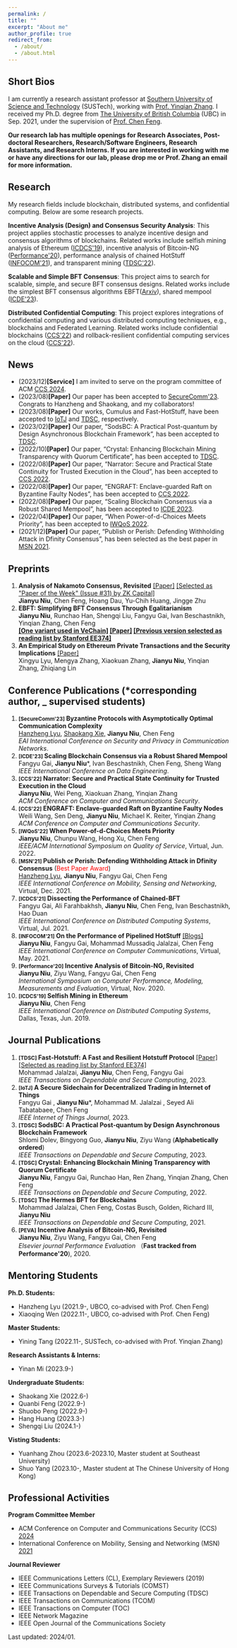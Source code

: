 ```yaml
---
permalink: /
title: ""
excerpt: "About me"
author_profile: true
redirect_from: 
  - /about/
  - /about.html
---
```


Short Bios
------
I am currently a research assistant professor at [Southern University of Science and Technology](https://www.sustech.edu.cn/en/) (SUSTech), working with [Prof. Yinqian Zhang](https://yinqian.org/). I received my Ph.D. degree from [The University of British Columbia](https://ok.ubc.ca/) (UBC) in Sep. 2021, under the supervision of [Prof. Chen Feng](https://engineering.ok.ubc.ca/about/contact/chen-feng/). 

**Our research lab has multiple openings for Research Associates, Post-doctoral Researchers, Research/Software Engineers, Research Assistants, and Research Interns. If you are interested in working with me or have any directions for our lab, please drop me or Prof. Zhang an email for more information.**

Research
------
My research fields include blockchain, distributed systems, and confidential computing.  Below are some research projects.

**Incentive Analysis (Design) and Consensus Security Analysis**: This project applies stochastic processes to analyze incentive design and consensus algorithms of blockchains. Related works include selfish mining analysis of Ethereum ([ICDCS'19](https://arxiv.org/abs/1901.04620)), incentive analysis of Bitcoin-NG ([Performance'20](https://arxiv.org/pdf/2001.05082.pdf)), performance analysis of chained HotStuff ([INFOCOM'21](https://arxiv.org/abs/2107.04947)), and transparent mining ([TDSC'22](https://arxiv.org/abs/2312.00741)). 

**Scalable and Simple BFT Consensus**: This project aims to search for scalable, simple, and secure BFT consensus designs. Related works include the simplest BFT consensus algorithms EBFT([Arxiv](https://arxiv.org/abs/2012.01636)), shared mempool ([ICDE'23](https://github.com/gitferry/bamboo-stratus)).

**Distributed Confidential Computing**: This project explores integrations of confidential computing and various distributed computing techniques, e.g., blockchains and Federated Learning.  Related works include confidential blockchains ([CCS'22](https://dl.acm.org/doi/10.1145/3548606.3560639)) and rollback-resilient confidential computing services on the cloud ([CCS'22](https://dl.acm.org/doi/10.1145/3548606.3560620)).  

News
------
- (2023/12)**[Service]** I am invited to serve on the program committee of ACM [CCS 2024](https://www.sigsac.org/ccs/CCS2024/).
- (2023/08)**[Paper]** Our paper has been accepted to [SecureComm'23](https://securecomm.eai-conferences.org/2023/). Congrats to Hanzheng and Shaokang, and my collaborators!
- (2023/08)**[Paper]** Our works, Cumulus and Fast-HotStuff, have been accepted to [IoTJ](https://ieeexplore.ieee.org/abstract/document/10197622/) and [TDSC](https://ieeexplore.ieee.org/document/10041785), respectively.
- (2023/02)**[Paper]** Our paper, “SodsBC: A Practical Post-quantum by Design Asynchronous Blockchain Framework”, has been accepted to [TDSC](https://ieeexplore.ieee.org/document/10041785).
- (2022/10)**[Paper]** Our paper, “Crystal: Enhancing Blockchain Mining Transparency with Quorum Certificate”, has been accepted to [TDSC](https://ieeexplore.ieee.org/xpl/aboutJournal.jsp?punumber=8858).
- (2022/08)**[Paper]** Our paper, “Narrator: Secure and Practical State Continuity for Trusted Execution in the Cloud”, has been accepted to [CCS 2022](https://www.sigsac.org/ccs/CCS2022/).
- (2022/08)**[Paper]** Our paper, “ENGRAFT: Enclave-guarded Raft on Byzantine Faulty Nodes”, has been accepted to [CCS 2022](https://www.sigsac.org/ccs/CCS2022/).
- (2022/08)**[Paper]** Our paper, “Scaling Blockchain Consensus via a Robust Shared Mempool”, has been accepted to [ICDE 2023](https://icde2023.ics.uci.edu/).
- (2022/04)**[Paper]** Our paper, “When Power-of-d-Choices Meets Priority”, has been accepted to [IWQoS 2022](https://iwqos2022.ieee-iwqos.org/).
- (2021/12)**[Paper]** Our paper, “Publish or Perish: Defending Withholding Attack in Dfinity Consensus”, has been selected as the best paper in [MSN 2021](https://www.ieee-msn.org/2021/).

Preprints
------
1. **Analysis of Nakamoto Consensus, Revisited** [[Paper]](https://arxiv.org/pdf/1910.08510.pdf) [[Selected as "Paper of the Week" (Issue #31) by ZK Capital]](https://zkcapital.substack.com/p/this-week-in-blockchain-research-927?token=eyJ1c2VyX2lkIjoyNzY3MzU2LCJwb3N0X2lkIjoxNTI4MDcsIl8iOiIrK24rMCIsImlhdCI6MTYzMjQ0ODMxNCwiZXhwIjoxNjMyNDUxOTE0LCJpc3MiOiJwdWItNjQ0MSIsInN1YiI6InBvc3QtcmVhY3Rpb24ifQ.n361wEaWHTRxnXO63B-vNwv9mzFIUGk5qCs0q2yScJk)  
**Jianyu Niu**, Chen Feng, Hoang Dau, Yu-Chih Huang, Jingge Zhu  
1. **EBFT: Simplifying BFT Consensus Through Egalitarianism**  
**Jianyu Niu**, Runchao Han, Shengqi Liu, Fangyu Gai, Ivan Beschastnikh, Yinqian Zhang, Chen Feng  
**[[One variant used in VeChain]](https://www.vechain.org/poa-2-0-finality-with-one-bit/) [[Paper]](https://arxiv.org/pdf/2012.01636.pdf) [[Previous version selected as reading list by Stanford EE374]](http://web.stanford.edu/class/ee374/)**  
1. **An Empirical Study on Ethereum Private Transactions and the Security Implications** [[Paper]](https://arxiv.org/abs/2208.02858)  
Xingyu Lyu, Mengya Zhang, Xiaokuan Zhang, **Jianyu Niu**, Yinqian Zhang, Zhiqiang Lin



Conference Publications (*corresponding author, _ supervised students)
------
 1. **<small>[SecureComm'23]</small> Byzantine Protocols with Asymptotically Optimal Communication Complexity**  
<ins>Hanzheng Lyu</ins>, <ins>Shaokang Xie,</ins> **Jianyu Niu**, Chen Feng   
_EAI International Conference on Security and Privacy in Communication Networks_.  
 1. **<small>[ICDE'23]</small> Scaling Blockchain Consensus via a Robust Shared Mempool**  
Fangyu Gai, **Jianyu Niu***, Ivan Beschastnikh, Chen Feng, Sheng Wang  
_IEEE International Conference on Data Engineering_.
 1. **<small>[CCS'22]</small> Narrator: Secure and Practical State Continuity for Trusted Execution in the Cloud**  
**Jianyu Niu**, Wei Peng, Xiaokuan Zhang, Yinqian Zhang  
_ACM Conference on Computer and Communications Security_.
 1. **<small>[CCS'22]</small> ENGRAFT: Enclave-guarded Raft on Byzantine Faulty Nodes**  
Weili Wang, Sen Deng, **Jianyu Niu**, Michael K. Reiter, Yinqian Zhang  
_ACM Conference on Computer and Communications Security_.
1. **<small>[IWQoS'22]</small> When Power-of-d-Choices Meets Priority**  
**Jianyu Niu**, Chunpu Wang, Hong Xu, Chen Feng  
_IEEE/ACM International Symposium on Quality of Service_, Virtual, Jun. 2022.
1. **<small>[MSN'21]</small> Publish or Perish: Defending Withholding Attack in Dfinity Consensus**  (<font color=Red>Best Paper Award</font>)  
<ins>Hanzheng Lyu</ins>, **Jianyu Niu**, Fangyu Gai, Chen Feng   
_IEEE International Conference on Mobility, Sensing and Networking_, Virtual, Dec. 2021.  
1. **<small>[ICDCS'21]</small> Dissecting the Performance of Chained-BFT**  
Fangyu Gai, Ali Farahbakhsh, **Jianyu Niu**, Chen Feng, Ivan Beschastnikh, Hao Duan  
_IEEE International Conference on Distributed Computing Systems_, Virtual, Jul. 2021.
1. **<small>[INFOCOM'21]</small> On the Performance of Pipelined HotStuff**  [[Blogs]](https://salemal.medium.com/on-the-performance-of-pipelined-hotstuff-a8e468f66095)  
**Jianyu Niu**, Fangyu Gai, Mohammad Mussadiq Jalalzai, Chen Feng  
_IEEE International Conference on Computer Communications_, Virtual, May. 2021.
1. **<small>[Performance'20]</small> Incentive Analysis of Bitcoin-NG, Revisited**  
**Jianyu Niu**, Ziyu Wang, Fangyu Gai, Chen Feng  
_International Symposium on Computer Performance, Modeling, Measurements and Evaluation_, Virtual, Nov. 2020.
1. **<small>[ICDCS'19]</small> Selfish Mining in Ethereum**  
**Jianyu Niu**, Chen Feng  
_IEEE International Conference on Distributed Computing Systems_, Dallas, Texas, Jun. 2019.

Journal Publications
---
1. **<small>[TDSC]</small>  Fast-Hotstuff: A Fast and Resilient Hotstuff Protocol** [[Paper]](https://arxiv.org/pdf/2010.11454.pdf) [[Selected as reading list by Stanford EE374]](http://web.stanford.edu/class/ee374/)  
Mohammad Jalalzai, **Jianyu Niu**, Chen Feng, Fangyu Gai  
_IEEE Transactions on Dependable and Secure Computing_, 2023.
1. **<small>[IoTJ]</small> A Secure Sidechain for Decentralized Trading in Internet of Things**  
Fangyu Gai , **Jianyu Niu***, Mohammad M. Jalalzai , Seyed Ali Tabatabaee, Chen Feng  
_IEEE Internet of Things Journal_, 2023.
1. **<small>[TDSC]</small>  SodsBC: A Practical Post-quantum by Design Asynchronous Blockchain Framework**  
Shlomi Dolev, Bingyong Guo, **Jianyu Niu**, Ziyu Wang (**Alphabetically ordered**)  
_IEEE Transactions on Dependable and Secure Computing_, 2023. 
1. **<small>[TDSC]</small> Crystal: Enhancing Blockchain Mining Transparency with Quorum Certificate**  
**Jianyu Niu**, Fangyu Gai, Runchao Han, Ren Zhang, Yinqian Zhang, Chen Feng  
_IEEE Transactions on Dependable and Secure Computing_, 2022.
1. **<small>[TDSC]</small> The Hermes BFT for Blockchains**  
Mohammad Jalalzai, Chen Feng, Costas Busch, Golden, Richard III, **Jianyu Niu**  
_IEEE Transactions on Dependable and Secure Computing_, 2021.
1. **<small>[PEVA]</small> Incentive Analysis of Bitcoin-NG, Revisited**  
**Jianyu Niu**, Ziyu Wang, Fangyu Gai, Chen Feng  
_Elsevier journal Performance Evaluation_ （**Fast tracked from Performance'20**), 2020.


Mentoring Students 
-----

**Ph.D. Students:**
- Hanzheng Lyu  (2021.9-, UBCO, co-advised with Prof. Chen Feng)
- Xiaoqing Wen  (2022.11-, UBCO, co-advised with Prof. Chen Feng)

**Master Students:**
- Yining Tang  (2022.11-, SUSTech, co-advised with Prof. Yinqian Zhang)

**Research Assistants & Interns:**
- Yinan Mi (2023.9-)

**Undergraduate Students:**
- Shaokang Xie (2022.6-)
- Quanbi Feng (2022.9-)
- Shuobo Peng (2022.9-)
- Hang Huang (2023.3-)
- Shengqi Liu (2024.1-)
  
**Visting Students:**
- Yuanhang Zhou (2023.6-2023.10, Master student at Southeast University)
- Shuo Yang (2023.10-, Master student at The Chinese University of Hong Kong)

Professional Activities
-----

**Program Committee Member**
- ACM Conference on Computer and Communications Security (CCS) [2024](https://www.sigsac.org/ccs/CCS2024/)
- International Conference on Mobility, Sensing and Networking (MSN) [2021](https://ieee-msn.org/2021/)

**Journal Reviewer**
- IEEE Communications Letters (CL), Exemplary Reviewers (2019)
- IEEE Communications Surveys & Tutorials (COMST)
- IEEE Transactions on Dependable and Secure Computing (TDSC)
- IEEE Transactions on Communications (TCOM)
- IEEE Transactions on Computer (TOC)
- IEEE Network Magazine 
- IEEE Open Journal of the Communications Society



Last updated: 2024/01.
